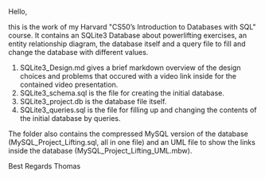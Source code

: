 Hello,

this is the work of my Harvard "CS50’s Introduction to Databases with SQL" course. It contains an SQLite3 Database about powerlifting exercises, an entity relationship diagram, the database itself and a query file to fill and change the database with different values.

1. SQLite3_Design.md gives a brief markdown overview of the design choices and problems that occured with a video link inside for the contained video presentation.
2. SQLite3_schema.sql is the file for creating the initial database.
3. SQLite3_project.db is the database file itself.
4. SQLite3_queries.sql is the file for filling up and changing the contents of the initial database by queries.

The folder also contains the compressed MySQL version of the database (MySQL_Project_Lifting.sql, all in one file) and an UML file to show the links inside the database (MySQL_Project_Lifting_UML.mbw).

Best Regards
Thomas
